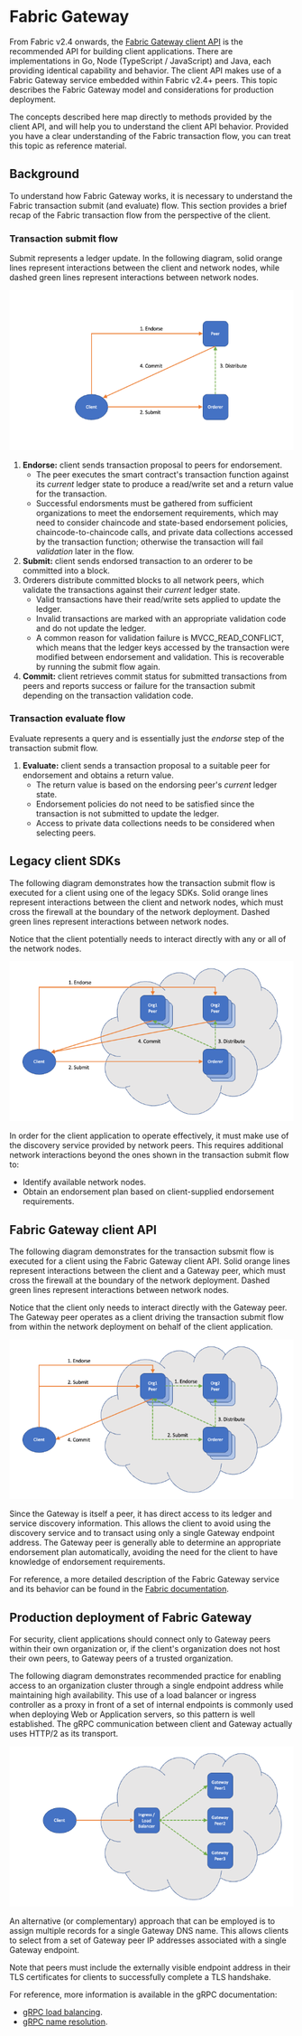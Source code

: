 # Fabric Gateway

From Fabric v2.4 onwards, the [Fabric Gateway client API](https://hyperledger.github.io/fabric-gateway/) is the recommended API for building client applications. There are implementations in Go, Node (TypeScript / JavaScript) and Java, each providing identical capability and behavior. The client API makes use of a Fabric Gateway service embedded within Fabric v2.4+ peers. This topic describes the Fabric Gateway model and considerations for production deployment.

The concepts described here map directly to methods provided by the client API, and will help you to understand the client API behavior. Provided you have a clear understanding of the Fabric transaction flow, you can treat this topic as reference material.

## Background

To understand how Fabric Gateway works, it is necessary to understand the Fabric transaction submit (and evaluate) flow. This section provides a brief recap of the Fabric transaction flow from the perspective of the client.

### Transaction submit flow

Submit represents a ledger update. In the following diagram, solid orange lines represent interactions between the client and network nodes, while dashed green lines represent interactions between network nodes.

![Transaction submit flow](../images/ApplicationDev/transaction-submit-flow.png)

1. **Endorse:** client sends transaction proposal to peers for endorsement.
    - The peer executes the smart contract's transaction function against its *current* ledger state to produce a read/write set and a return value for the transaction.
    - Successful endorsments must be gathered from sufficient organizations to meet the endorsement requirements, which may need to consider chaincode and state-based endorsement policies, chaincode-to-chaincode calls, and private data collections accessed by the transaction function; otherwise the transaction will fail *validation* later in the flow.
1. **Submit:** client sends endorsed transaction to an orderer to be committed into a block.
1. Orderers distribute committed blocks to all network peers, which validate the transactions against their *current* ledger state.
    - Valid transactions have their read/write sets applied to update the ledger.
    - Invalid transactions are marked with an appropriate validation code and do not update the ledger.
    - A common reason for validation failure is MVCC_READ_CONFLICT, which means that the ledger keys accessed by the transaction were modified between endorsement and validation. This is recoverable by running the submit flow again.
1. **Commit:** client retrieves commit status for submitted transactions from peers and reports success or failure for the transaction submit depending on the transaction validation code.

### Transaction evaluate flow

Evaluate represents a query and is essentially just the *endorse* step of the transaction submit flow.

1. **Evaluate:** client sends a transaction proposal to a suitable peer for endorsement and obtains a return value.
    - The return value is based on the endorsing peer's *current* ledger state.
    - Endorsement policies do not need to be satisfied since the transaction is not submitted to update the ledger.
    - Access to private data collections needs to be considered when selecting peers.

## Legacy client SDKs

The following diagram demonstrates how the transaction submit flow is executed for a client using one of the legacy SDKs. Solid orange lines represent interactions between the client and network nodes, which must cross the firewall at the boundary of the network deployment. Dashed green lines represent interactions between network nodes.

Notice that the client potentially needs to interact directly with any or all of the network nodes.

![Legacy SDK model](../images/ApplicationDev/legacy-sdk-model.png)

In order for the client application to operate effectively, it must make use of the discovery service provided by network peers. This requires additional network interactions beyond the ones shown in the transaction submit flow to:

- Identify available network nodes.
- Obtain an endorsement plan based on client-supplied endorsement requirements.

## Fabric Gateway client API

The following diagram demonstrates for the transaction subsmit flow is executed for a client using the Fabric Gateway client API. Solid orange lines represent interactions between the client and a Gateway peer, which must cross the firewall at the boundary of the network deployment. Dashed green lines represent interactions between network nodes.

Notice that the client only needs to interact directly with the Gateway peer. The Gateway peer operates as a client driving the transaction submit flow from within the network deployment on behalf of the client application.

![Fabric Gateway model](../images/ApplicationDev/fabric-gateway-model.png)

 Since the Gateway is itself a peer, it has direct access to its ledger and service discovery information. This allows the client to avoid using the discovery service and to transact using only a single Gateway endpoint address. The Gateway peer is generally able to determine an appropriate endorsement plan automatically, avoiding the need for the client to have knowledge of endorsement requirements.

 For reference, a more detailed description of the Fabric Gateway service and its behavior can be found in the [Fabric documentation](https://hyperledger-fabric.readthedocs.io/en/release-2.4/gateway.html).

## Production deployment of Fabric Gateway

For security, client applications should connect only to Gateway peers within their own organization or, if the client's organization does not host their own peers, to Gateway peers of a trusted organization.

The following diagram demonstrates recommended practice for enabling access to an organization cluster through a single endpoint address while maintaining high availability. This use of a load balancer or ingress controller as a proxy in front of a set of internal endpoints is commonly used when deploying Web or Application servers, so this pattern is well established. The gRPC communication between client and Gateway actually uses HTTP/2 as its transport.

![Fabric Gateway deployment](../images/ApplicationDev/fabric-gateway-deployment.png)

An alternative (or complementary) approach that can be employed is to assign multiple records for a single Gateway DNS name. This allows clients to select from a set of Gateway peer IP addresses associated with a single Gateway endpoint.

Note that peers must include the externally visible endpoint address in their TLS certificates for clients to successfully complete a TLS handshake.

For reference, more information is available in the gRPC documentation:

- [gRPC load balancing](https://grpc.io/blog/grpc-load-balancing/).
- [gRPC name resolution](https://grpc.github.io/grpc/core/md_doc_naming.html).
